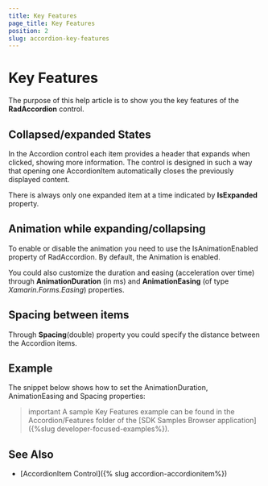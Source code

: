 ```yaml
---
title: Key Features
page_title: Key Features
position: 2
slug: accordion-key-features
---
```


# Key Features

The purpose of this help article is to show you the key features of the **RadAccordion** control. 

## Collapsed/expanded States

In the Accordion control each item provides a header that expands when clicked, showing more information. The control is designed in such a way that opening one AccordionItem automatically closes the previously displayed content. 

There is always only one expanded item at a time indicated by **IsExpanded** property.

## Animation while expanding/collapsing

To enable or disable the animation you need to use the IsAnimationEnabled property of RadAccordion. By default, the Animation is enabled.

You could also customize the duration and easing (acceleration over time) through **AnimationDuration** (in ms) and **AnimationEasing** (of type *Xamarin.Forms.Easing*) properties.

## Spacing between items

Through **Spacing**(double) property you could specify the distance between the Accordion items.

## Example

The snippet below shows how to set the AnimationDuration, AnimationEasing and Spacing properties:

<snippet id='accordion-key-features-xaml'/>

>important A sample Key Features example can be found in the Accordion/Features folder of the [SDK Samples Browser application]({%slug developer-focused-examples%}).

## See Also

- [AccordionItem Control]({% slug accordion-accordionitem%})

